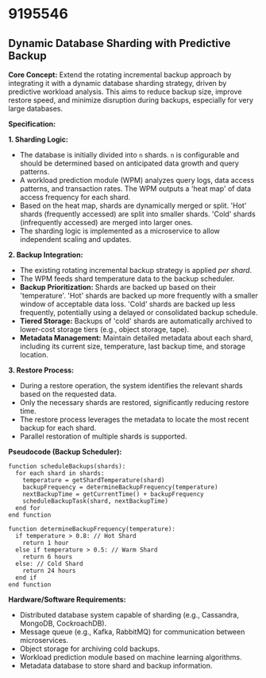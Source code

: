 # 9195546

## Dynamic Database Sharding with Predictive Backup

**Core Concept:** Extend the rotating incremental backup approach by integrating it with a dynamic database sharding strategy, driven by predictive workload analysis. This aims to reduce backup size, improve restore speed, and minimize disruption during backups, especially for very large databases.

**Specification:**

**1. Sharding Logic:**

*   The database is initially divided into `n` shards.  `n` is configurable and should be determined based on anticipated data growth and query patterns.
*   A workload prediction module (WPM) analyzes query logs, data access patterns, and transaction rates. The WPM outputs a 'heat map' of data access frequency for each shard.
*   Based on the heat map, shards are dynamically merged or split.  'Hot' shards (frequently accessed) are split into smaller shards. 'Cold' shards (infrequently accessed) are merged into larger ones.
*   The sharding logic is implemented as a microservice to allow independent scaling and updates.

**2. Backup Integration:**

*   The existing rotating incremental backup strategy is applied *per shard*.
*   The WPM feeds shard temperature data to the backup scheduler.
*   **Backup Prioritization:** Shards are backed up based on their 'temperature'. 'Hot' shards are backed up more frequently with a smaller window of acceptable data loss. 'Cold' shards are backed up less frequently, potentially using a delayed or consolidated backup schedule.
*   **Tiered Storage:** Backups of 'cold' shards are automatically archived to lower-cost storage tiers (e.g., object storage, tape).
*   **Metadata Management:** Maintain detailed metadata about each shard, including its current size, temperature, last backup time, and storage location.

**3. Restore Process:**

*   During a restore operation, the system identifies the relevant shards based on the requested data.
*   Only the necessary shards are restored, significantly reducing restore time.
*   The restore process leverages the metadata to locate the most recent backup for each shard.
*   Parallel restoration of multiple shards is supported.

**Pseudocode (Backup Scheduler):**

```
function scheduleBackups(shards):
  for each shard in shards:
    temperature = getShardTemperature(shard)
    backupFrequency = determineBackupFrequency(temperature)
    nextBackupTime = getCurrentTime() + backupFrequency
    scheduleBackupTask(shard, nextBackupTime)
  end for
end function

function determineBackupFrequency(temperature):
  if temperature > 0.8: // Hot Shard
    return 1 hour
  else if temperature > 0.5: // Warm Shard
    return 6 hours
  else: // Cold Shard
    return 24 hours
  end if
end function
```

**Hardware/Software Requirements:**

*   Distributed database system capable of sharding (e.g., Cassandra, MongoDB, CockroachDB).
*   Message queue (e.g., Kafka, RabbitMQ) for communication between microservices.
*   Object storage for archiving cold backups.
*   Workload prediction module based on machine learning algorithms.
*   Metadata database to store shard and backup information.